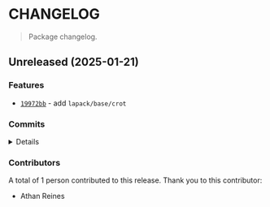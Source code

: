 # CHANGELOG

> Package changelog.

<section class="release" id="unreleased">

## Unreleased (2025-01-21)

<section class="features">

### Features

-   [`19972bb`](https://github.com/stdlib-js/stdlib/commit/19972bbd6ddf6bf8b7fbc8f61c9da84e73483da6) - add `lapack/base/crot`

</section>

<!-- /.features -->

<section class="commits">

### Commits

<details>

-   [`9267e0f`](https://github.com/stdlib-js/stdlib/commit/9267e0f2c35f15ccb49402d319c33c2166f96a03) - **docs:** fix examples _(by Athan Reines)_
-   [`19972bb`](https://github.com/stdlib-js/stdlib/commit/19972bbd6ddf6bf8b7fbc8f61c9da84e73483da6) - **feat:** add `lapack/base/crot` _(by Athan Reines)_

</details>

</section>

<!-- /.commits -->

<section class="contributors">

### Contributors

A total of 1 person contributed to this release. Thank you to this contributor:

-   Athan Reines

</section>

<!-- /.contributors -->

</section>

<!-- /.release -->


